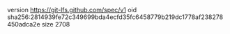 version https://git-lfs.github.com/spec/v1
oid sha256:2814939fe72c349699bda4ecfd35fc6458779b219dc1778af238278450adca2e
size 2708
